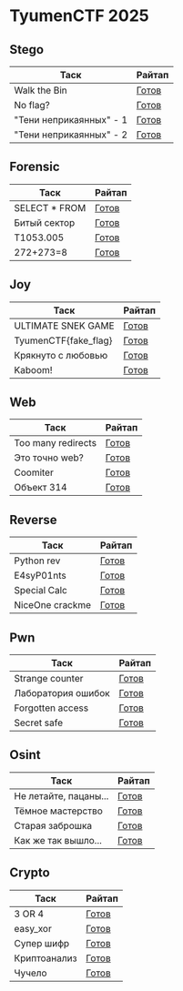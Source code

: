 # TyumenCTF 2025

## Stego

| Таск                    | Райтап                                     |
| ----------------------- | ------------------------------------------ |
| Walk the Bin            | [Готов](./stego/Walk%the%Bin/)             |
| No flag?                | [Готов](./stego/No%flag?/)                 |
| "Тени неприкаянных" - 1 | [Готов](./stego/"Тени%неприкаянных"%-%1/)  |
| "Тени неприкаянных" - 2 | [Готов](./stego/"Тени%неприкаянных"%-%2/)  |

## Forensic

| Таск                    | Райтап                               |
| ----------------------- | ------------------------------------ |
| SELECT * FROM           | [Готов](./forensic/SELECT%*%FROM)    | 
| Битый сектор            | [Готов](./forensic/Битый%сектор/)    |
| T1053.005               | [Готов](./forensic/T1053.005/)       |
| 272+273=8               | [Готов](./forensic/272+273=8/)       |

## Joy

| Таск                    | Райтап                               |
| ----------------------- | ------------------------------------ |
| ULTIMATE SNEK GAME      | [Готов](./joy/ULTIAMTE%SNEK%GAME/)   |
| TyumenCTF{fake_flag}    | [Готов](./joy/TyumeCTF{fake_flag}/)  |
| Крякнуто с любовью      | [Готов](./joy/Крякнуто%с%любовью/)   |
| Kaboom!                 | [Готов](./joy/Kaboom!/)              |

## Web

| Таск                    | Райтап                              |
| ----------------------- | ----------------------------------- |
| Too many redirects      | [Готов](./web/Too%many%redirects/)  |
| Это точно web?          | [Готов](./web/Это%точно%web?/README.md)      |
| Coomiter                | [Готов](./web/Coomiter/)            |
| Объект 314              | [Готов](./web/Объект%314/)          |

## Reverse

| Таск                    | Райтап                               |
| ----------------------- | ------------------------------------ |
| Python rev              | [Готов](./reverse/Python%rev/)       |
| E4syP01nts              | [Готов](./reverse/E4syP01nts/)       |
| Special Calc            | [Готов](./reverse/Special%Calc/)     |
| NiceOne crackme         | [Готов](./reverse/NiceOne%crackme/)  |

## Pwn

| Таск                    | Райтап                              |
| ----------------------- | ----------------------------------- |
| Strange counter         | [Готов](./pwn/Strange%counter/)     |
| Лаборатория ошибок      | [Готов](./pwn/Лаборатория%ошибок/)  |
| Forgotten access        | [Готов](./pwn/Forgotten%access/)    |
| Secret safe             | [Готов](./pwn/Secret%safe/)         |

## Osint

| Таск                    | Райтап                                   |
| ----------------------- | ---------------------------------------- |
| Не летайте, пацаны...   | [Готов](./osint/Не%летайте,%пацаны.../)  |
| Тёмное мастерство       | [Готов](./osint/Тёмное%мастерство/)      |
| Старая заброшка         | [Готов](./osint/Старая%заброшка/)        |
| Как же так вышло...     | [Готов](./osint/Как%же%так%вышло.../)    |

## Crypto

| Таск                    | Райтап                           |
| ----------------------- | -------------------------------- |
| 3 OR 4                  | [Готов](./crypto/3%OR4/)         |
| easy_xor                | [Готов](./crypto/easy_xor/)      | 
| Супер шифр              | [Готов](./crypto/Супер%шифр/)    |
| Криптоанализ            | [Готов](./crypto/Криптоанализ/)  |
| Чучело                  | [Готов](./crypto/Чучело/)        |